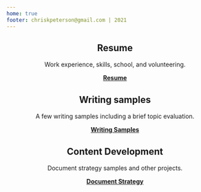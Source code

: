 ```yaml
---
home: true
footer: chriskpeterson@gmail.com | 2021
---
```

<div style="text-align: center">
  <Bit/>
</div>

<div class="features">

  
  <div class="feature" style="text-align: center;">
    <h2>Resume</h2>
    <p>Work experience, skills, school, and volunteering.</p>
    <b><a href="resume.html" style="text-decoration: underline;">Resume</a></b>
  </div>

  <div class="feature" style="text-align: center;">
    <h2>Writing samples</h2>
    <p>A few writing samples including a brief topic evaluation.</p>
    <b><a href="writingsamples.html" style="text-decoration: underline;">Writing Samples</a></b>
  </div>

  <div class="feature" style="text-align: center;">
    <h2>Content Development</h2>
    <p>Document strategy samples and other projects.</p>
    <b><a href="case-studies.html" style="text-decoration: underline;">Document Strategy</a></b>
  </div>

</div>

</div>
